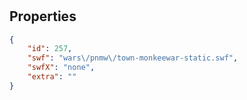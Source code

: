 # <no name available>

<no description available>

## Properties

```json
{
    "id": 257,
    "swf": "wars\/pnmw\/town-monkeewar-static.swf",
    "swfX": "none",
    "extra": ""
}
```

